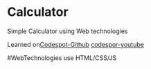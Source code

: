 # Calculator
Simple Calculator using Web technologies

Learned on[Codespot-Github](https://github.com/abarna-codespot)
[codespor-youtube](https://www.youtube.com/watch?v=CI2GwL--ll8)

#WebTechnologies use
HTML/CSS/JS
